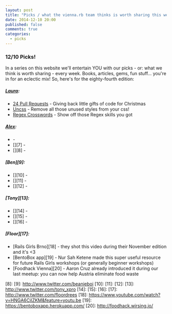 ```yaml
---
layout: post
title: "Picks / what the vienna.rb team thinks is worth sharing this week"
date: 2014-12-10 20:00
published: false
comments: true
categories:
  - picks
---
```


### 12/10 Picks!

In a series on this website we'll entertain YOU with our picks - or: what we think is worth sharing - every week.
Books, articles, gems, fun stuff... you're in for an eclectic mix! So, here's for the eighty-fourth edition:

##### [Laura][1]:
  - [24 Pull Requests][2] - Giving back little gifts of code for Christmas
  - [Uncss][3] - Remove all those unused styles from your css!
  - [Regex Crosswords][4] - Show off those Regex skills you got

##### [Alex][5]:
  - [][6] -
  - [][7] -
  - [][8] -

##### [Ben][9]:
  - [][10] -
  - [][11] -
  - [][12] -

##### [Tony][13]:
  - [][14] -
  - [][15] -
  - [][16] -

##### [Floor][17]:
  - [Rails Girls Brno][18] - they shot this video during their November edition and it's <3
  - [BentoBox app][19] - Nur Sah Ketene made this super useful resource for future Rails Girls workshops (or generally beginner workshops)
  - [Foodhack Vienna][20] - Aaron Cruz already introduced it during our last meetup: you can now help Austria eliminate food waste

[1]: http://www.twitter.com/alicetragedy
[2]: http://24pullrequests.com
[3]: https://github.com/giakki/uncss
[4]: http://regexcrossword.com
[5]: http://www.twitter.com/alexandertacho
[6]:
[7]:
[8]:
[9]: http://www.twitter.com/beanieboi
[10]:
[11]:
[12]:
[13]: http://www.twitter.com/tony_xpro
[14]:
[15]:
[16]:
[17]: http://www.twitter.com/floordrees
[18]: https://www.youtube.com/watch?v=HNGA6CiIZKM&feature=youtu.be
[19]: https://bentoboxapp.herokuapp.com/
[20]: http://foodhack.wirsing.io/
